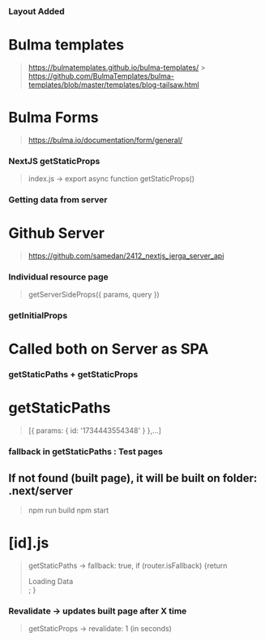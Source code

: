 ### Layout Added

# Bulma templates

> https://bulmatemplates.github.io/bulma-templates/ > https://github.com/BulmaTemplates/bulma-templates/blob/master/templates/blog-tailsaw.html

# Bulma Forms

> https://bulma.io/documentation/form/general/

### NextJS getStaticProps

> index.js -> export async function getStaticProps()

### Getting data from server

# Github Server

> https://github.com/samedan/2412_nextjs_jerga_server_api

### Individual resource page

> getServerSideProps({ params, query })

### getInitialProps

# Called both on Server as SPA

### getStaticPaths + getStaticProps

# getStaticPaths

> [{ params: { id: '1734443554348' } },...]

### fallback in getStaticPaths : Test pages

## If not found (built page), it will be built on folder: .next/server

> npm run build
> npm start

# [id].js

> getStaticPaths -> fallback: true,
> if (router.isFallback) {return <div>Loading Data</div>; }

### Revalidate -> updates built page after X time

> getStaticProps -> revalidate: 1 (in seconds)
